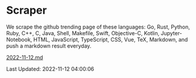 # Scraper

We scrape the github trending page of these languages: Go, Rust, Python, Ruby, C++, C, Java, Shell, Makefile, Swift, Objective-C, Kotlin, Jupyter-Notebook, HTML, JavaScript, TypeScript, CSS, Vue, TeX, Markdown, and push a markdown result everyday.

[2022-11-12.md](https://github.com/yangwenmai/github-trending-backup/blob/master/2022-11-12.md)

Last Updated: 2022-11-12 04:00:06